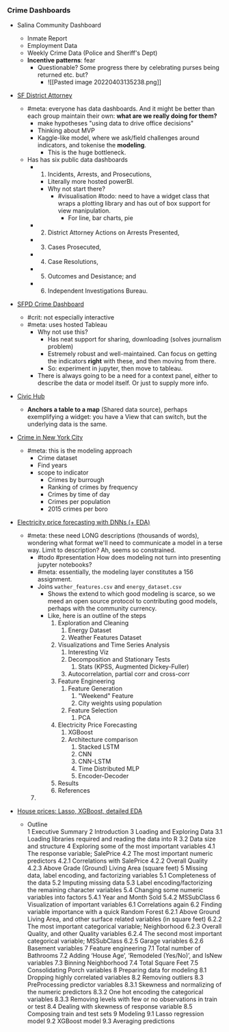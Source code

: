 



### Crime Dashboards
+ Salina Community Dashboard
	+ Inmate Report
	+ Employment Data
	+ Weekly Crime Data (Police and Sheriff's Dept)
	+ **Incentive patterns**: fear
		+ Questionable? Some progress there by celebrating purses being returned etc. but? 
			+ ![[Pasted image 20220403135238.png]]
+ [SF District Attorney](https://www.sfdistrictattorney.org/policy/data-dashboards/)
	+ #meta: everyone has data dashboards. And it might be better than each group maintain their own: **what are we really doing for them?**
		+ make hypotheses "using data to drive office decisions"
		+ Thinking about MVP
		+ Kaggle-like model, where we ask/field challenges around indicators, and tokenise the **modeling**. 
			+ This is the huge bottleneck. 
	+ Has has six public data dashboards
		+ 1) Incidents, Arrests, and Prosecutions, 
			+ Literally more hosted powerBI. 
			+ Why not start there? 
				+ #visualisation #todo: need to have a widget class that wraps a plotting library and has out of box support for view manipulation. 
					+ For line, bar charts, pie
		+ 2) District Attorney Actions on Arrests Presented, 
		+ 3) Cases Prosecuted, 
		+ 4) Case Resolutions, 
		+ 5) Outcomes and Desistance; and 
		+ 6) Independent Investigations Bureau. 

+ [SFPD Crime Dashboard](https://www.sanfranciscopolice.org/stay-safe/crime-data/crime-dashboard)
	+ #crit: not especially interactive
	+ #meta: uses hosted Tableau
		+ Why not use this?
			+ Has neat support for sharing, downloading (solves journalism problem)
			+ Estremely robust and well-maintained. Can focus on getting the indicators **right** with these, and then moving from there. 
			+ So: experiment in jupyter, then move to tableau. 
		+ There is always going to be a need for a context panel, either to describe the data or model itself. Or just to supply more info. 

+ [Civic Hub](https://www.civichub.us/ca/san-francisco/gov/police-department/crime-data)
	+ **Anchors a table to a map** (Shared data source), perhaps exemplifying a widget: you have a View that can switch, but the underlying data is the same.

+ [Crime in New York City](https://www.kaggle.com/code/adamschroeder/crime-in-new-york-city)
	+ #meta: this is the modeling approach
		+ Crime dataset 
		+ Find years
		+ scope to indicator
			+ Crimes by burrough
			+ Ranking of crimes by frequency
			+ Crimes by time of day
			+ Crimes per population
			+ 2015 crimes per boro

+ [Electricity price forecasting with DNNs (+ EDA)](https://www.kaggle.com/code/dimitriosroussis/electricity-price-forecasting-with-dnns-eda)
	+ #meta: these need LONG descriptions (thousands of words), wondering what format we'll need to communicate a model in a terse way. Limit to description? Ah, seems so constrained. 
		+ #todo #presentation How does modeling not turn into presenting jupyter notebooks? 
		+ #meta: essentially, the modeling layer constitutes a 156 assignment. 
		+ Joins `wather_features.csv` and `energy_dataset.csv`
			+ Shows the extend to which good modeling is scarce, so we meed an open source protocol to contributing good models, perhaps with the community currency. 
			+ Like, here is an outline of the steps
				1. Exploration and Cleaning
					1. Energy Dataset
					2. Weather Features Dataset
				2. Visualizations and Time Series Analysis
					1. Interesting Viz
					2. Decomposition and Stationary Tests
						1. Stats (KPSS, Augmented Dickey-Fuller)
					3. Autocorrelation, partial corr and cross-corr
				3. Feature Engineering
					1. Feature Generation
						1. "Weekend" Feature
						2. City weights using population
					2. Feature Selection
						1. PCA
				4. Electricity Price Forecasting
					1. XGBoost
					2. Architecture comparison
						1. Stacked LSTM
						2. CNN
						3. CNN-LSTM
						4. Time Distributed MLP
						5. Encoder-Decoder
				5. Results
				6. References
		7. 

+ [House prices: Lasso, XGBoost, detailed EDA](https://www.kaggle.com/code/erikbruin/house-prices-lasso-xgboost-and-a-detailed-eda)
	+ Outline		
		1 Executive Summary
		2 Introduction
		3 Loading and Exploring Data
		3.1 Loading libraries required and reading the data into R
		3.2 Data size and structure
		4 Exploring some of the most important variables
		4.1 The response variable; SalePrice
		4.2 The most important numeric predictors
		4.2.1 Correlations with SalePrice
		4.2.2 Overall Quality
		4.2.3 Above Grade (Ground) Living Area (square feet)
		5 Missing data, label encoding, and factorizing variables
		5.1 Completeness of the data
		5.2 Imputing missing data
		5.3 Label encoding/factorizing the remaining character variables
		5.4 Changing some numeric variables into factors
		5.4.1 Year and Month Sold
		5.4.2 MSSubClass
		6 Visualization of important variables
		6.1 Correlations again
		6.2 Finding variable importance with a quick Random Forest
		6.2.1 Above Ground Living Area, and other surface related variables (in square feet)
		6.2.2 The most important categorical variable; Neighborhood
		6.2.3 Overall Quality, and other Quality variables
		6.2.4 The second most important categorical variable; MSSubClass
		6.2.5 Garage variables
		6.2.6 Basement variables
		7 Feature engineering
		7.1 Total number of Bathrooms
		7.2 Adding ‘House Age’, ‘Remodeled (Yes/No)’, and IsNew variables
		7.3 Binning Neighborhood
		7.4 Total Square Feet
		7.5 Consolidating Porch variables
		8 Preparing data for modeling
		8.1 Dropping highly correlated variables
		8.2 Removing outliers
		8.3 PreProcessing predictor variables
		8.3.1 Skewness and normalizing of the numeric predictors
		8.3.2 One hot encoding the categorical variables
		8.3.3 Removing levels with few or no observations in train or test
		8.4 Dealing with skewness of response variable
		8.5 Composing train and test sets
		9 Modeling
		9.1 Lasso regression model
		9.2 XGBoost model
		9.3 Averaging predictions

